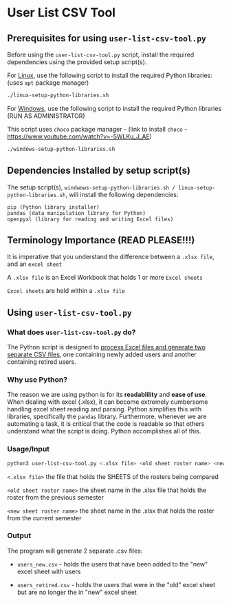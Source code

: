 # User List CSV Tool
## Prerequisites for using `user-list-csv-tool.py`

Before using the `user-list-csv-tool.py` script, install the required dependencies using the provided setup script(s).

For <u>Linux</u>, use the following script to install the required Python libraries:
(uses `apt` package manager)
```bash
./linux-setup-python-libraries.sh
```

For <u>Windows</u>, use the following script to install the required Python libraries (RUN AS ADMINISTRATOR)

This script uses `choco` package manager - (link to install `choco` - https://www.youtube.com/watch?v=-5WLKu_J_AE)
```bash
./windows-setup-python-libraries.sh
```

## Dependencies Installed by setup script(s)
The setup script(s), ```windwows-setup-python-libraries.sh / linux-setup-python-libraries.sh```, will install the following dependencies:

    pip (Python library installer)
    pandas (data manipulation library for Python)
    openpyxl (library for reading and writing Excel files)

## Terminology Importance (READ PLEASE!!!)
It is imperative that you understand the difference between a `.xlsx file`, and an  `excel sheet`

A `.xlsx file` is an Excel Workbook that holds 1 or more `Excel sheets`

`Excel sheets` are held within a `.xlsx file`


## Using `user-list-csv-tool.py`
### What does `user-list-csv-tool.py` do?

The Python script is designed to <u>process Excel files and generate two separate CSV files</u>, one containing newly added users and another containing retired users.


### Why use Python?
The reason we are using python is for its **readablility** and **ease of use**. When dealing with excel (.xlsx), it can become extremely cumbersome handling excel sheet reading and parsing. Python simplifies this with libraries, specifically the `pandas` library. Furthermore, whenever we are automating a task, it is critical that the code is readable so that others understand what the script is doing. Python accomplishes all of this.

### Usage/Input
```bash
python3 user-list-csv-tool.py <.xlsx file> <old sheet roster name> <new sheet roster name>
```

`<.xlsx file>` the file that holds the SHEETS of the rosters being compared

`<old sheet roster name>` the sheet name in the .xlsx file that holds the roster from the previous semester

`<new sheet roster name>` the sheet name in the .xlsx that holds the roster from the current semester

### Output
The program will generate 2 separate .csv files: 
* `users_new.csv` - holds the users that have been added to the "new" excel sheet with users

* `users_retired.csv` - holds the users that were in the "old" excel sheet but are no longer the in "new" excel sheet 







